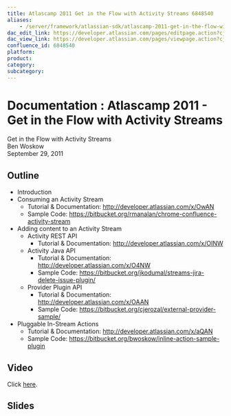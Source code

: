 ```yaml
---
title: Atlascamp 2011 Get in the Flow with Activity Streams 6848540
aliases:
    - /server/framework/atlassian-sdk/atlascamp-2011-get-in-the-flow-with-activity-streams-6848540.html
dac_edit_link: https://developer.atlassian.com/pages/editpage.action?cjm=wozere&pageId=6848540
dac_view_link: https://developer.atlassian.com/pages/viewpage.action?cjm=wozere&pageId=6848540
confluence_id: 6848540
platform:
product:
category:
subcategory:
---
```

# Documentation : Atlascamp 2011 - Get in the Flow with Activity Streams

Get in the Flow with Activity Streams  
Ben Woskow  
September 29, 2011

## Outline

-   Introduction
-   Consuming an Activity Stream
    -   Tutorial & Documentation: <a href="http://developer.atlassian.com/x/OwAN" class="uri external-link">http://developer.atlassian.com/x/OwAN</a>
    -   Sample Code: <a href="https://bitbucket.org/rmanalan/chrome-confluence-activity-stream" class="uri external-link">https://bitbucket.org/rmanalan/chrome-confluence-activity-stream</a>
-   Adding content to an Activity Stream
    -   Activity REST API
        -   Tutorial & Documentation: <a href="http://developer.atlassian.com/x/OINW" class="uri external-link">http://developer.atlassian.com/x/OINW</a>
    -   Activity Java API
        -   Tutorial & Documentation: <a href="http://developer.atlassian.com/x/O4NW" class="uri external-link">http://developer.atlassian.com/x/O4NW</a>
        -   Sample Code: <a href="https://bitbucket.org/jkodumal/streams-jira-delete-issue-plugin/" class="uri external-link">https://bitbucket.org/jkodumal/streams-jira-delete-issue-plugin/</a>
    -   Provider Plugin API
        -   Tutorial & Documentation: <a href="http://developer.atlassian.com/x/OAAN" class="uri external-link">http://developer.atlassian.com/x/OAAN</a>
        -   Sample Code: <a href="https://bitbucket.org/cjerozal/external-provider-sample/" class="uri external-link">https://bitbucket.org/cjerozal/external-provider-sample/</a>
-   Pluggable In-Stream Actions
    -   Tutorial & Documentation: <a href="http://developer.atlassian.com/x/aQAN" class="uri external-link">http://developer.atlassian.com/x/aQAN</a>
    -   Sample Code: <a href="https://bitbucket.org/bwoskow/inline-action-sample-plugin" class="uri external-link">https://bitbucket.org/bwoskow/inline-action-sample-plugin</a>

## Video

Click <a href="http://www.atlassian.com/en/company/about/events/atlascamp/2011/day2/get-in-the-flow-with-atlassian-streams" class="external-link">here</a>.

## Slides


















































































































































































































































































































